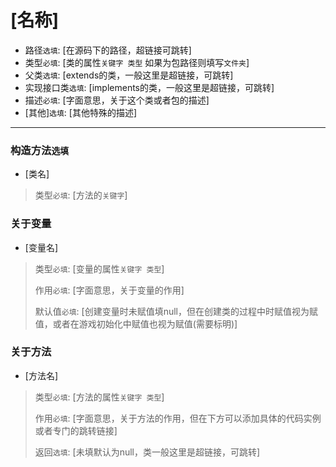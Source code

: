 # [名称]
- 路径`选填`: [在源码下的路径，超链接可跳转]
- 类型`必填`: [类的属性`关键字 类型` 如果为包路径则填写`文件夹`]
- 父类`选填`: [extends的类，一般这里是超链接，可跳转]
- 实现接口类`选填`: [implements的类，一般这里是超链接，可跳转]
- 描述`必填`: [字面意思，关于这个类或者包的描述]
- [其他]`选填`: [其他特殊的描述]

---

### 构造方法`选填`
- [类名]
> 类型`必填`: [方法的`关键字`]
> 
> 
> 


### 关于变量
- [变量名]
> 类型`必填`: [变量的属性`关键字 类型`]
> 
> 作用`必填`: [字面意思，关于变量的作用]
> 
> 默认值`必填`: [创建变量时未赋值填null，但在创建类的过程中时赋值视为赋值，或者在游戏初始化中赋值也视为赋值(需要标明)]
>

### 关于方法
- [方法名]
> 类型`必填`: [方法的属性`关键字 类型`]
> 
> 作用`必填`: [字面意思，关于方法的作用，但在下方可以添加具体的代码实例或者专门的跳转链接]
> 
> 返回`选填`: [未填默认为null，类一般这里是超链接，可跳转]
